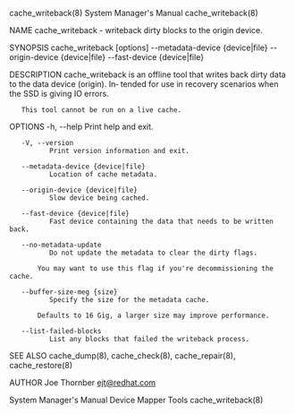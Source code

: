 cache_writeback(8)                      System Manager's Manual                     cache_writeback(8)

NAME
       cache_writeback - writeback dirty blocks to the origin device.

SYNOPSIS
       cache_writeback [options] --metadata-device {device|file} --origin-device {device|file} --fast-device {device|file}

DESCRIPTION
       cache_writeback is an offline tool that writes back dirty data to the data device (origin). In‐
       tended for use in recovery scenarios when the SSD is giving IO errors.

       This tool cannot be run on a live cache.

OPTIONS
       -h, --help
              Print help and exit.

       -V, --version
              Print version information and exit.

       --metadata-device {device|file}
              Location of cache metadata.

       --origin-device {device|file}
              Slow device being cached.

       --fast-device {device|file}
              Fast device containing the data that needs to be written back.

       --no-metadata-update
              Do not update the metadata to clear the dirty flags.

           You may want to use this flag if you're decommissioning the cache.

       --buffer-size-meg {size}
              Specify the size for the metadata cache.

           Defaults to 16 Gig, a larger size may improve performance.

       --list-failed-blocks
              List any blocks that failed the writeback process.

SEE ALSO
       cache_dump(8), cache_check(8), cache_repair(8), cache_restore(8)

AUTHOR
       Joe Thornber <ejt@redhat.com>

System Manager's Manual                   Device Mapper Tools                       cache_writeback(8)
